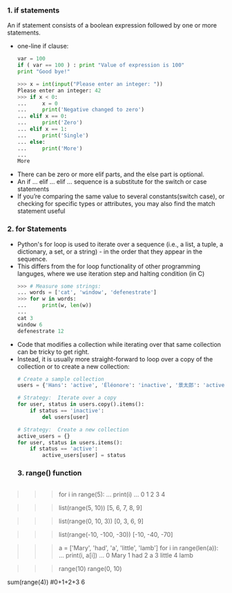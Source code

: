### 1. if statements
An if statement consists of a boolean expression followed by one or more statements.
* one-line if clause:
  ```python
  var = 100
  if ( var == 100 ) : print "Value of expression is 100"
  print "Good bye!"
  ```
  ```python
  >>> x = int(input("Please enter an integer: "))
  Please enter an integer: 42
  >>> if x < 0:
  ...     x = 0
  ...     print('Negative changed to zero')
  ... elif x == 0:
  ...     print('Zero')
  ... elif x == 1:
  ...     print('Single')
  ... else:
  ...     print('More')
  ...
  More
  ```
* There can be zero or more elif parts, and the else part is optional.
* An if … elif … elif … sequence is a substitute for the switch or case statements
* If you’re comparing the same value to several constants(switch case), or checking for specific types or attributes, you may also find the match statement useful
### 2. for Statements
* Python's for loop is used to iterate over a sequence (i.e., a list, a tuple, a dictionary, a set, or a string) - in the order that they appear in the sequence.
* This differs from the for loop functionality of other programming languges, where we use iteration step and halting condition (in C)
  ```python
  >>> # Measure some strings:
  ... words = ['cat', 'window', 'defenestrate']
  >>> for w in words:
  ...     print(w, len(w))
  ...
  cat 3
  window 6
  defenestrate 12
  ```
* Code that modifies a collection while iterating over that same collection can be tricky to get right. 
* Instead, it is usually more straight-forward to loop over a copy of the collection or to create a new collection:
  ```python
  # Create a sample collection
  users = {'Hans': 'active', 'Éléonore': 'inactive', '景太郎': 'active'}

  # Strategy:  Iterate over a copy
  for user, status in users.copy().items():
      if status == 'inactive':
          del users[user]

  # Strategy:  Create a new collection
  active_users = {}
  for user, status in users.items():
      if status == 'active':
          active_users[user] = status
  ```
  ### 3. range() function
  ```python
>>> for i in range(5):
...     print(i)
...
0
1
2
3
4

>>> list(range(5, 10))
[5, 6, 7, 8, 9]

>>> list(range(0, 10, 3))
[0, 3, 6, 9]

>>> list(range(-10, -100, -30))
[-10, -40, -70]

>>> a = ['Mary', 'had', 'a', 'little', 'lamb']
>>> for i in range(len(a)):
...     print(i, a[i])
...
0 Mary
1 had
2 a
3 little
4 lamb

>>> range(10)
range(0, 10)

sum(range(4))    #0+1+2+3
6

  
